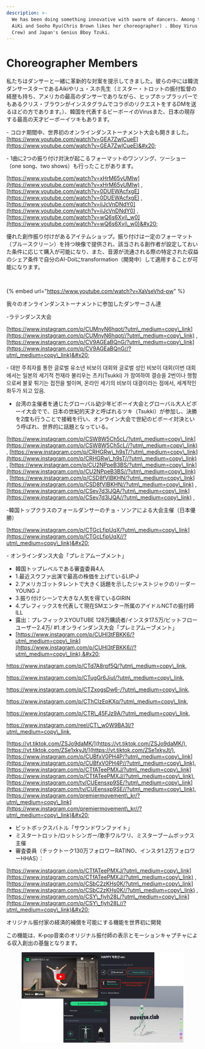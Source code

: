 ```yaml
---
description: >-
  We has been doing something innovative with swarm of dancers. Among them were
  AiKi and Sooho Ryu(Chris Brown likes her choreographer) . Bboy Virus (TIP
  Crew) and Japan's Genius Bboy Tzuki.
---
```


# Choreographer Members

&#x20;私たちはダンサーと一緒に革新的な対案を提示してきました。彼らの中には韓流ダンサースターであるAikiやリュ・スホ先生（ミスター・トロットの振付監督の経歴も持ち、アメリカの最高のダンサーでありながら、ヒップホップラッパーでもあるクリス・ブラウンがインスタグラムでコラボのリクエストをするDMを送るほどの方であります。）、韓国を代表するビーボーイのVirusまた、日本の現存する最高の天才ビーボーイツキもあります。



&#x20; \- コロナ期間中、世界初のオンラインダンストーナメント大会も開きました。 [https://www.youtube.com/watch?v=GEA7ZwlCueE](https://www.youtube.com/watch?v=GEA7ZwlCueE)&#x20;

&#x20;\- 1曲に2つの振り付け対決が起こるフォーマットのワンソング、ツーショー（one song、two shows）も行ったことがあります。

[https://www.youtube.com/watch?v=xHrM65yUMIw](https://www.youtube.com/watch?v=xHrM65yUMIw) ,  [https://www.youtube.com/watch?v=0DUEWAcfxgE](https://www.youtube.com/watch?v=0DUEWAcfxgE) , [https://www.youtube.com/watch?v=iiJcVnDNdY0](https://www.youtube.com/watch?v=iiJcVnDNdY0) , [https://www.youtube.com/watch?v=wQ6s6Xvj\_w0](https://www.youtube.com/watch?v=wQ6s6Xvj\_w0)&#x20;





優れた創作振り付けがあるアイテムショップ。振り付けは一定のフォーマット（ブルースクリーン）を持つ映像で提供され、該当される創作者が設定しておいた条件に応じて購入が可能になり、また、音源が流通される際の特定された収益のシェア条件で自分のAI-Dolにtransformation（開発中）して適用することが可能になります。



<figure><img src="../../../../.gitbook/assets/스크린샷 2023-05-02 오후 1.52.39.png" alt=""><figcaption></figcaption></figure>



{% embed url="https://www.youtube.com/watch?v=XaVseVhd-pw" %}

我々のオンラインダンストーナメントに参加したダンサーさん達

&#x20;\-ラテンダンス大会

&#x20;[https://www.instagram.com/p/CUMnyN6hqot/?utm\_medium=copy\_link](https://www.instagram.com/p/CUMnyN6hqot//?utm\_medium=copy\_link) ,  [https://www.instagram.com/p/CV9AGEaBQnG/?utm\_medium=copy\_link](https://www.instagram.com/p/CV9AGEaBQnG//?utm\_medium=copy\_link)&#x20;

&#x20; \- 대만 주최자를 통한 글로벌 유소년 비보이 대회와 글로벌 성인 비보이 대회(이번 대회에서는 일본의 세기적 천재라 불리우는 츠키(Tsukki) 가 참여하여 결승을 2번이나 행함으로써 불꽃 튀기는 접전을 벌이며, 온라인 세기의 비보이 대결이라는 점에서, 세계적인 화두가 되고 있음.&#x20;

* 台湾の主催者を通じたグローバル幼少年ビボーイ大会とグローバル大人ビボーイ大会でで、日本の世紀的天才と呼ばれるツキ（Tsukki）が参加し、決勝を2度も行うことで接戦を行い、オンライン大会で世紀のビボーイ対決という呼ばれ、世界的に話題となっている。

[https://www.instagram.com/p/CSW8W5Ch5cL/?utm\_medium=copy\_link](https://www.instagram.com/p/CSW8W5Ch5cL//?utm\_medium=copy\_link) , [https://www.instagram.com/p/CRHGRw\_h9sT/?utm\_medium=copy\_link](https://www.instagram.com/p/CRHGRw\_h9sT//?utm\_medium=copy\_link) , [https://www.instagram.com/p/CU2NPpeB3BS/?utm\_medium=copy\_link](https://www.instagram.com/p/CU2NPpeB3BS//?utm\_medium=copy\_link) , [https://www.instagram.com/p/CSD8fVIBKHN/?utm\_medium=copy\_link](https://www.instagram.com/p/CSD8fVIBKHN//?utm\_medium=copy\_link) , [https://www.instagram.com/p/CSev7d3lJQA/?utm\_medium=copy\_link](https://www.instagram.com/p/CSev7d3lJQA//?utm\_medium=copy\_link) ,&#x20;

&#x20;&#x20;

&#x20;\-韓国トップクラスのフォールダンサーのチョ・ソンアによる大会主催（日本優勝）

&#x20;   [https://www.instagram.com/p/CTGcLfjpUqX/?utm\_medium=copy\_link](https://www.instagram.com/p/CTGcLfjpUqX//?utm\_medium=copy\_link)&#x20;



&#x20;\- オンラインダンス大会「プレミアムーブメント」&#x20;

* 韓国トップレベルである審査委員4人&#x20;
* 1.最近スウファ出演で最高の株価を上げているLIP-J&#x20;
* 2.アメリカゴットタレントで大きく話題を示したジャストジャクのリーダーYOUNG J&#x20;
* 3.振り付けシーンで大きな人気を得ているGIRIN&#x20;
* 4.プレフィックスを代表して現在SMエンター所属のアイドルNCTの振付師ILL&#x20;
* 露出：プレフィックスYOUTUBE 128万購読者/インスタ17.5万/ビットフローユーザー2.4万/ #1.オンラインダンス大会「プレミアムーブメント」
* &#x20;[https://www.instagram.com/p/CUHI3tFBKK6/?utm\_medium=copy\_link](https://www.instagram.com/p/CUHI3tFBKK6//?utm\_medium=copy\_link),&#x20;

&#x20;      https://www.instagram.com/p/CTd7A8rpf5Q/?utm\_medium=copy\_link,

&#x20;      https://www.instagram.com/p/CTugGr6JiuI/?utm\_medium=copy\_link,

&#x20;     https://www.instagram.com/p/CTZxogsDw6-/?utm\_medium=copy\_link,

&#x20;     https://www.instagram.com/p/CThClzEpKXq/?utm\_medium=copy\_link,

&#x20;     https://www.instagram.com/p/CTR\_45FJz9A/?utm\_medium=copy\_link,

https://www.instagram.com/reel/CT\_w0W9BA3l/?utm\_medium=copy\_link,

[https://vt.tiktok.com/ZSJo9daMK/](https://vt.tiktok.com/ZSJo9daMK/), [https://vt.tiktok.com/ZSe1xkyJt/](https://vt.tiktok.com/ZSe1xkyJt/),  [https://www.instagram.com/p/CUBfxV0PH4P/?utm\_medium=copy\_link](https://www.instagram.com/p/CUBfxV0PH4P//?utm\_medium=copy\_link), [https://www.instagram.com/p/CTfATeePMXJ/?utm\_medium=copy\_link](https://www.instagram.com/p/CTfATeePMXJ//?utm\_medium=copy\_link), [https://www.instagram.com/tv/CUEensxp9SE/?utm\_medium=copy\_link](https://www.instagram.com/tv/CUEensxp9SE//?utm\_medium=copy\_link), [https://www.instagram.com/premiermovement\_kr/?utm\_medium=copy\_link](https://www.instagram.com/premiermovement\_kr//?utm\_medium=copy\_link)&#x20;

* ビットボックスバトル「サウンドワンファイト」
* ミスタートロット/ロットシンガー/歌手ワルワリ、ミスターブームボックス主催
* 審査委員（チックトーク130万フォロワーRATINO、インスタ1.2万フォロワーHHAS）：

[https://www.instagram.com/p/CTfATeePMXJ/?utm\_medium=copy\_link](https://www.instagram.com/p/CTfATeePMXJ//?utm\_medium=copy\_link) , [https://www.instagram.com/p/CSbC2zKHs0K/?utm\_medium=copy\_link](https://www.instagram.com/p/CSbC2zKHs0K//?utm\_medium=copy\_link) , [https://www.instagram.com/p/CSY\_fiyh28L/?utm\_medium=copy\_link](https://www.instagram.com/p/CSY\_fiyh28L//?utm\_medium=copy\_link)&#x20;

オリジナル振付家の経済的補償を可能にする機能を世界初に開発

&#x20;この機能は、K-pop音楽のオリジナル振付師の表示とモーションキャプチャによる収入創出の基盤となります。



<figure><img src="../../../../.gitbook/assets/image (5) (2).png" alt=""><figcaption></figcaption></figure>
